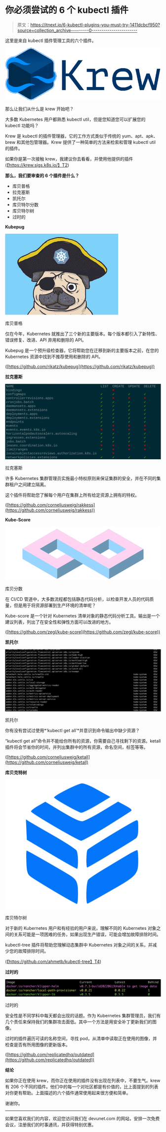 # 你必须尝试的 6 个 kubectl 插件

> 原文：<https://itnext.io/6-kubectl-plugins-you-must-try-1411dcbcf950?source=collection_archive---------0----------------------->

这里是来自 kubectl 插件管理工具的六个插件。

![](img/0207052c43311f294d6bc0a5146df088.png)

那么让我们从什么是 krew 开始吧？

大多数 Kubernetes 用户都熟悉 kubectl util，但是您知道您可以扩展您的 kubectl 功能吗？

Krew 是 kubectl 的插件管理器，它的工作方式类似于传统的 yum、apt、apk、brew 和其他包管理器。Krew 提供了一种简单的方法来检索和管理 kubectl util 的插件。

如果你是第一次接触 krew，我建议你去看看，并使用他提供的插件(【https://krew.sigs.k8s.io/】T2)

**那么，我们要审查的 6 个插件是什么？**

*   库贝普格
*   拉克塞斯
*   凯托尔
*   库贝特尔分数
*   库贝特尔树
*   过时的

**Kubepug**

![](img/ed998f9d0b7104d3bd5e70158ade6b0d.png)

库贝普格

仅在今年，Kubernetes 就推出了三个新的主要版本。每个版本都引入了新特性、错误修复、改进、API 弃用和删除的 API。

Kubepug 是一个预升级检查器，它将帮助您在迁移到新的主要版本之前，在您的 Kubernetes 资源中找到不推荐使用和删除的 API。

([https://github.com/rikatz/kubepug](https://github.com/rikatz/kubepug))

**拉克塞斯**

![](img/3785785f7310b49c24ea453374bba0dd.png)

拉克塞斯

许多 Kubernetes 集群管理员实施最小特权原则来保证集群的安全，并在不同的集群租户之间建立隔离。

这个插件将帮助您了解每个用户在集群上所有给定资源上拥有的特权。

([https://github.com/corneliusweig/rakkess](https://github.com/corneliusweig/rakkess))

**Kube-Score**

![](img/2724b1b20c7dbc4c489a7891b77ff9c6.png)

库贝分数

在 CI/CD 管道中，大多数流程都包括静态代码分析，以检查开发人员的代码质量，但是用于将资源部署到生产环境的清单呢？

Kube-score 是一个针对 Kubernetes 清单对象的静态代码分析工具。输出是一个建议列表，列出了在安全性和弹性方面可以改进的地方。

([https://github.com/zegl/kube-score](https://github.com/zegl/kube-score))

**凯托尔**

![](img/d2b9c7c7cea67e408543f7d177654a9d.png)

凯托尔

你有没有尝试过使用*‘kubectl get all’*并意识到命令输出中缺少资源？

“kubectl get all”命令并不能给你所有的资源，你需要自己寻找剩下的资源。ketall 插件将会节省你的时间，并列出集群中的所有资源，命名空间，标签等等。

([https://github.com/corneliusweig/ketall](https://github.com/corneliusweig/ketall)

**库贝克特树**

![](img/490894a4687bdcdf321b731644c50394.png)

库贝特尔树

对于新的 Kubernetes 用户和有经验的用户来说，理解不同的 Kubernetes 对象之间的关系可能是一项困难的任务，如果出现生产错误，可能会增加故障排除时间。

kubectl-tree 插件将帮助您理解动态集群中 Kubernetes 对象之间的关系，并减少您的故障排除时间。

(【https://github.com/ahmetb/kubectl-tree】T4)

**过时的**

![](img/0d7a27d1b50353a21fce9eae1f1d6c06.png)

过时的

安全性是不同学科中每天都会出现的话题。作为 Kubernetes 集群管理员，我们有几个责任来保持我们的集群攻击面低。其中一个方法是用安全补丁更新我们的图像。

过时的插件遍历可读的名称空间，寻找 pod，从清单中读取正在使用的图像，并检查是否有所用图像的更新版本。

([https://github.com/replicatedhq/outdated](https://github.com/replicatedhq/outdated))

**结论**

如果你正在使用 krew，而你正在使用的插件没有出现在列表中，不要生气。krew 有 206 个不同的插件。他们中的每一个对社区都是有价值的，比上面提到的列表对你更有帮助。上面描述的六个插件通常使用起来很方便和简单。

谢谢你。

***********************************************************************

如果您喜欢我们的内容，欢迎您访问我们在 devunet.com 的网站，安排一次免费会议，注册我们的时事通讯，并获得特别优惠。